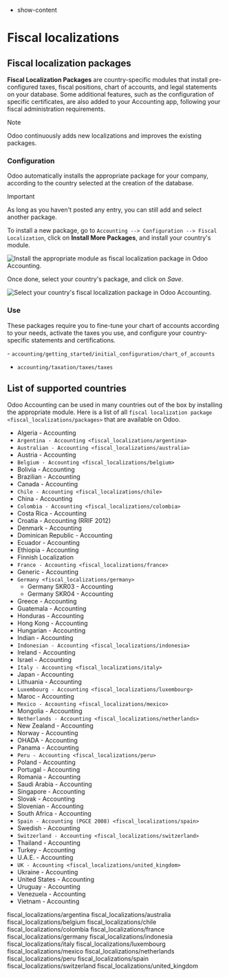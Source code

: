   - show-content

# Fiscal localizations

## Fiscal localization packages

**Fiscal Localization Packages** are country-specific modules that
install pre-configured taxes, fiscal positions, chart of accounts, and
legal statements on your database. Some additional features, such as the
configuration of specific certificates, are also added to your
Accounting app, following your fiscal administration requirements.

<div class="note">

<div class="title">

Note

</div>

Odoo continuously adds new localizations and improves the existing
packages.

</div>

### Configuration

Odoo automatically installs the appropriate package for your company,
according to the country selected at the creation of the database.

<div class="important">

<div class="title">

Important

</div>

As long as you haven't posted any entry, you can still add and select
another package.

</div>

To install a new package, go to `Accounting --> Configuration --> Fiscal
Localization`, click on **Install More Packages**, and install your
country's module.

![Install the appropriate module as fiscal localization package in Odoo
Accounting.](fiscal_localizations/packages_modules.png)

Once done, select your country's package, and click on *Save*.

![Select your country's fiscal localization package in Odoo
Accounting.](fiscal_localizations/packages_selection.png)

### Use

These packages require you to fine-tune your chart of accounts according
to your needs, activate the taxes you use, and configure your
country-specific statements and certifications.

<div class="seealso">

\- `accounting/getting_started/initial_configuration/chart_of_accounts`
- `accounting/taxation/taxes/taxes`

</div>

## List of supported countries

Odoo Accounting can be used in many countries out of the box by
installing the appropriate module. Here is a list of all `fiscal
localization package <fiscal_localizations/packages>` that are available
on Odoo.

  - Algeria - Accounting
  - `Argentina - Accounting <fiscal_localizations/argentina>`
  - `Australian - Accounting <fiscal_localizations/australia>`
  - Austria - Accounting
  - `Belgium - Accounting <fiscal_localizations/belgium>`
  - Bolivia - Accounting
  - Brazilian - Accounting
  - Canada - Accounting
  - `Chile - Accounting <fiscal_localizations/chile>`
  - China - Accounting
  - `Colombia - Accounting <fiscal_localizations/colombia>`
  - Costa Rica - Accounting
  - Croatia - Accounting (RRIF 2012)
  - Denmark - Accounting
  - Dominican Republic - Accounting
  - Ecuador - Accounting
  - Ethiopia - Accounting
  - Finnish Localization
  - `France - Accounting <fiscal_localizations/france>`
  - Generic - Accounting
  - `Germany <fiscal_localizations/germany>`
      - Germany SKR03 - Accounting
      - Germany SKR04 - Accounting
  - Greece - Accounting
  - Guatemala - Accounting
  - Honduras - Accounting
  - Hong Kong - Accounting
  - Hungarian - Accounting
  - Indian - Accounting
  - `Indonesian - Accounting <fiscal_localizations/indonesia>`
  - Ireland - Accounting
  - Israel - Accounting
  - `Italy - Accounting <fiscal_localizations/italy>`
  - Japan - Accounting
  - Lithuania - Accounting
  - `Luxembourg - Accounting <fiscal_localizations/luxembourg>`
  - Maroc - Accounting
  - `Mexico - Accounting <fiscal_localizations/mexico>`
  - Mongolia - Accounting
  - `Netherlands - Accounting <fiscal_localizations/netherlands>`
  - New Zealand - Accounting
  - Norway - Accounting
  - OHADA - Accounting
  - Panama - Accounting
  - `Peru - Accounting <fiscal_localizations/peru>`
  - Poland - Accounting
  - Portugal - Accounting
  - Romania - Accounting
  - Saudi Arabia - Accounting
  - Singapore - Accounting
  - Slovak - Accounting
  - Slovenian - Accounting
  - South Africa - Accounting
  - `Spain - Accounting (PGCE 2008) <fiscal_localizations/spain>`
  - Swedish - Accounting
  - `Switzerland - Accounting <fiscal_localizations/switzerland>`
  - Thailand - Accounting
  - Turkey - Accounting
  - U.A.E. - Accounting
  - `UK - Accounting <fiscal_localizations/united_kingdom>`
  - Ukraine - Accounting
  - United States - Accounting
  - Uruguay - Accounting
  - Venezuela - Accounting
  - Vietnam - Accounting

<div class="toctree" data-titlesonly="">

fiscal\_localizations/argentina fiscal\_localizations/australia
fiscal\_localizations/belgium fiscal\_localizations/chile
fiscal\_localizations/colombia fiscal\_localizations/france
fiscal\_localizations/germany fiscal\_localizations/indonesia
fiscal\_localizations/italy fiscal\_localizations/luxembourg
fiscal\_localizations/mexico fiscal\_localizations/netherlands
fiscal\_localizations/peru fiscal\_localizations/spain
fiscal\_localizations/switzerland fiscal\_localizations/united\_kingdom

</div>
